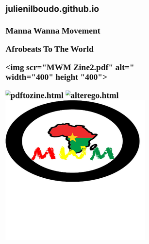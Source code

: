 # julienilboudo.github.io
<!DOCTYPE html>
<html>
  
  <head>
  <title>Manna Wanna
  </title>
  </head>
  
 
 <body bgcolor+"#F47F65">
  
  <h1 style="font-family:times new roman">Manna Wanna Movement</h!>
  <p style="podition:absolute; top:100px; left 200px; color:#F4&F45; font-size 20pt">Afrobeats To The World</p>
    

<img scr="MWM Zine2.pdf" alt=" width="400" height "400">
    
    




<img scr="MWM Zine3.pdf" alt="pdftozine.html">
    
    



<img src="RoadtoSuccess.jpg" alt="alterego.html" width="460" height="460">







<img src="MannaWanna3ai.jpg" alt="Logo.html" width="460" height="460">

<a href=""></a>
    </body>
    </html>
    
    
    
    
 


